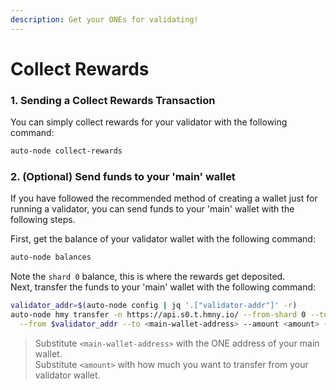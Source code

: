 ```yaml
---
description: Get your ONEs for validating!
---
```


# Collect Rewards

### 1. Sending a Collect Rewards Transaction

You can simply collect rewards for your validator with the following command:

```bash
auto-node collect-rewards
```

### 2. (Optional) Send funds to your 'main' wallet

If you have followed the recommended method of creating a wallet just for running a validator, you can send funds to your 'main' wallet with the following steps.

First, get the balance of your validator wallet with the following command:

```bash
auto-node balances
```

Note the `shard 0` balance, this is where the rewards get deposited. \
Next, transfer the funds to your 'main' wallet with the following command:

```bash
validator_addr=$(auto-node config | jq '.["validator-addr"]' -r)
auto-node hmy transfer -n https://api.s0.t.hmny.io/ --from-shard 0 --to-shard 0 \
  --from $validator_addr --to <main-wallet-address> --amount <amount> --passphrase
```

> Substitute `<main-wallet-address>` with the ONE address of your main wallet.\
> Substitute `<amount>` with how much you want to transfer from your validator wallet.
